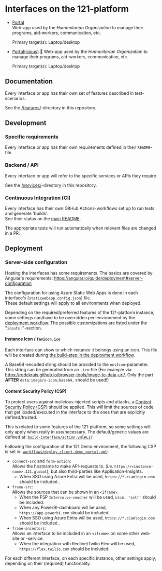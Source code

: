 # Interfaces on the 121-platform

- [Portal](./Portal/)  
  Web-app used by the _Humanitarian Organization_ to manage their programs, aid-workers, communication, etc.

  Primary target(s): Laptop/desktop

- [Portal(icious)](./Portalicious/) 🚧
  Web-app used by the _Humanitarian Organization_ to manage their programs, aid-workers, communication, etc.

  Primary target(s): Laptop/desktop

## Documentation

Every interface or app has their own set of features described in test-scenarios.

See the [/features/](../features/)-directory in this repository.

## Development

### Specific requirements

Every interface or app has their own requirements defined in their `README`-file.

### Backend / API

Every interface or app will refer to the specific services or APIs they require.

See the [/services/](../services/)-directory in this repository.

### Continuous Integration (CI)

Every interface has their own GitHub Actions-workflows set up to run tests and generate 'builds'.  
See their status on the [main README](../README.md#status).

The appropriate tests will run automatically when relevant files are changed in a PR.

## Deployment

### Server-side configuration

Hosting the interfaces has some requirements. The basics are covered by Angular's requirements: <https://angular.io/guide/deployment#server-configuration>

The configuration for using Azure Static Web Apps is done in each interface's [`staticwebapp.config.json`] file.  
These default settings will apply to all environments when deployed.

Depending on the required/preferred features of the 121-platform instance, some settings can/have to be overridden per-environment by the [deployment workflow](../.github/actions/build-interface/action.yml). The possible customizations are listed under the "`inputs:`"-section.

#### Instance Icon / `favicon.ico`

Each interface can show to which instance it belongs using an icon. This file will be created during [the build-step in the deployment workflow](../.github/actions/build-interface/action.yml#L66).

A Base64-encoded string should be provided to the `envIcon`-parameter.  
This string can be generated from an `.ico`-file (For example via: <https://rodekruis.github.io/browser-tools/image-to-data-url/>. Only the part **AFTER** `data:image/x-icon;base64,` should be used!)

#### Content Security Policy (CSP)

To protect users against malicious injected scripts and attacks, a [Content Security Policy (CSP)](https://developer.mozilla.org/en-US/docs/Web/HTTP/CSP) should be applied. This will limit the sources of code that get loaded/executed in the interface to the ones that are explicitly defined/trusted.

This is related to some features of the 121-platform, so some settings will only apply when really in use/necessary.
The default/generic values are defined at: [`build-interface/action.yml#L17`](../.github/actions/build-interface/action.yml)

Following the configuration of the 121 Demo environment, the following CSP is set in: [`workflows/deploy_client-demo_portal.yml`](../.github/workflows/deploy_client-demo_portal.yml#L34):

- `connect-src` and `form-action`:  
  Allows the hostname to make API-requests to. (i.e. `https://<instance-name>.121.global`), but also third-parties like Application-Insights.
  - When SSO using Azure Entra will be used, `https://*.ciamlogin.com` should be included..
- `frame-src`:  
  Allows the sources that can be shown in an `<iframe>`.
  - When the FSP `Intersolve-voucher` will be used, `blob: 'self'` should be included.
  - When any PowerBI-dashboard will be used, `https://app.powerbi.com` should be included.
  - When SSO using Azure Entra will be used, `https://*.ciamlogin.com` should be included..
- `frame-ancestors`:  
  Allows an interface to be included in an `<iframe>` on some other web-site or -service.
  - When the integration with Redline/Twilio Flex will be used, `https://flex.twilio.com` should be included.

For each different interface, on each specific instance, other settings apply, depending on their (required) functionality.
